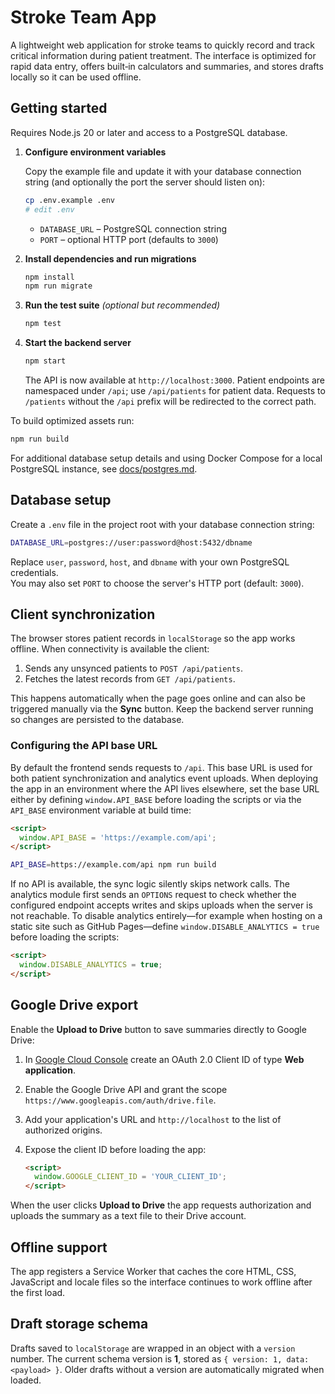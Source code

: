 # Stroke Team App

A lightweight web application for stroke teams to quickly record and
track critical information during patient treatment. The interface is
optimized for rapid data entry, offers built‑in calculators and summaries,
and stores drafts locally so it can be used offline.

## Getting started

Requires Node.js 20 or later and access to a PostgreSQL database.

1. **Configure environment variables**

   Copy the example file and update it with your database connection string (and optionally the port the server should listen on):

   ```sh
   cp .env.example .env
   # edit .env
   ```

   - `DATABASE_URL` – PostgreSQL connection string
   - `PORT` – optional HTTP port (defaults to `3000`)

2. **Install dependencies and run migrations**

   ```sh
   npm install
   npm run migrate
   ```

3. **Run the test suite** _(optional but recommended)_

   ```sh
   npm test
   ```

4. **Start the backend server**

   ```sh
   npm start
   ```

   The API is now available at `http://localhost:3000`.
   Patient endpoints are namespaced under `/api`; use `/api/patients` for
   patient data. Requests to `/patients` without the `/api` prefix will be
   redirected to the correct path.

To build optimized assets run:

```sh
npm run build
```

For additional database setup details and using Docker Compose for a local PostgreSQL instance, see [docs/postgres.md](docs/postgres.md).

## Database setup

Create a `.env` file in the project root with your database connection string:

```sh
DATABASE_URL=postgres://user:password@host:5432/dbname
```

Replace `user`, `password`, `host`, and `dbname` with your own PostgreSQL credentials.  
You may also set `PORT` to choose the server's HTTP port (default: `3000`).

## Client synchronization

The browser stores patient records in `localStorage` so the app works offline.
When connectivity is available the client:

1. Sends any unsynced patients to `POST /api/patients`.
2. Fetches the latest records from `GET /api/patients`.

This happens automatically when the page goes online and can also be triggered
manually via the **Sync** button. Keep the backend server running so changes
are persisted to the database.

### Configuring the API base URL

By default the frontend sends requests to `/api`. This base URL is used for
both patient synchronization and analytics event uploads. When deploying the
app in an environment where the API lives elsewhere, set the base URL either by
defining `window.API_BASE` before loading the scripts or via the `API_BASE`
environment variable at build time:

```html
<script>
  window.API_BASE = 'https://example.com/api';
</script>
```

```sh
API_BASE=https://example.com/api npm run build
```

If no API is available, the sync logic silently skips network calls. The
analytics module first sends an `OPTIONS` request to check whether the
configured endpoint accepts writes and skips uploads when the server is not
reachable. To disable analytics entirely—for example when hosting on a static
site such as GitHub Pages—define `window.DISABLE_ANALYTICS = true` before
loading the scripts:

```html
<script>
  window.DISABLE_ANALYTICS = true;
</script>
```

## Google Drive export

Enable the **Upload to Drive** button to save summaries directly to Google Drive:

1. In [Google Cloud Console](https://console.cloud.google.com/) create an OAuth 2.0
   Client ID of type **Web application**.
2. Enable the Google Drive API and grant the scope
   `https://www.googleapis.com/auth/drive.file`.
3. Add your application's URL and `http://localhost` to the list of authorized
   origins.
4. Expose the client ID before loading the app:

   ```html
   <script>
     window.GOOGLE_CLIENT_ID = 'YOUR_CLIENT_ID';
   </script>
   ```

When the user clicks **Upload to Drive** the app requests authorization and
uploads the summary as a text file to their Drive account.

## Offline support

The app registers a Service Worker that caches the core HTML, CSS, JavaScript
and locale files so the interface continues to work offline after the first
load.

## Draft storage schema

Drafts saved to `localStorage` are wrapped in an object with a `version`
number. The current schema version is **1**, stored as
`{ version: 1, data: <payload> }`. Older drafts without a version are
automatically migrated when loaded.
